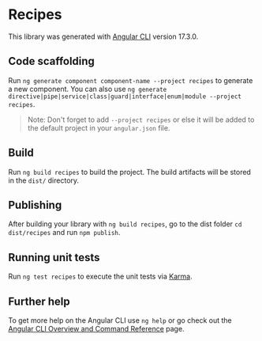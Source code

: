 # Recipes

This library was generated with [Angular CLI](https://github.com/angular/angular-cli) version 17.3.0.

## Code scaffolding

Run `ng generate component component-name --project recipes` to generate a new component. You can also use `ng generate directive|pipe|service|class|guard|interface|enum|module --project recipes`.
> Note: Don't forget to add `--project recipes` or else it will be added to the default project in your `angular.json` file. 

## Build

Run `ng build recipes` to build the project. The build artifacts will be stored in the `dist/` directory.

## Publishing

After building your library with `ng build recipes`, go to the dist folder `cd dist/recipes` and run `npm publish`.

## Running unit tests

Run `ng test recipes` to execute the unit tests via [Karma](https://karma-runner.github.io).

## Further help

To get more help on the Angular CLI use `ng help` or go check out the [Angular CLI Overview and Command Reference](https://angular.io/cli) page.
